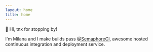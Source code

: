 ```yaml
---
layout: home
title: home
---
```


👋  Hi, tnx for stopping by!

I'm Milana and I make builds pass [@SemaphoreCI](https://semaphoreci.com/),
awesome hosted continuous integration and deployment service.
